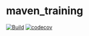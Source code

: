 # maven_training

[![Build](https://github.com/chaicheRB/maven_training/actions/workflows/build.yml/badge.svg)](https://github.com/chaicheRB/maven_training/actions/workflows/build.yml)
[![codecov](https://codecov.io/gh/chaicheRB/maven_training/branch/main/graph/badge.svg?token=e6fCAutKhe)](https://codecov.io/gh/chaicheRB/maven_training)
